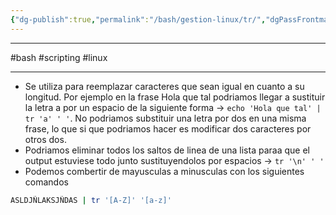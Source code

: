 ```yaml
---
{"dg-publish":true,"permalink":"/bash/gestion-linux/tr/","dgPassFrontmatter":true}
---
```



-------
#bash #scripting #linux 

--------

- Se utiliza para reemplazar caracteres que sean igual en cuanto a su longitud. Por ejemplo en la frase Hola que tal podriamos llegar a sustituir la letra a por un espacio de la siguiente forma -> `echo 'Hola que tal' | tr 'a' ' '`. No podriamos substituir una letra por dos en una misma frase, lo que si que podriamos hacer es modificar dos caracteres por otros dos.
- Podriamos eliminar todos los saltos de linea de una lista paraa que el output estuviese todo junto sustituyendolos por espacios -> `tr '\n' ' '`
- Podemos combertir de mayusculas a minusculas con los siguientes comandos 
```bash
ASLDJÑLAKSJÑDAS | tr '[A-Z]' '[a-z]' 
```